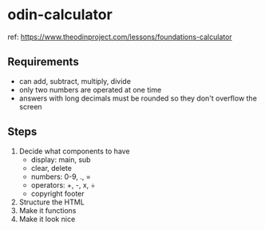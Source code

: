 # odin-calculator
ref: https://www.theodinproject.com/lessons/foundations-calculator
## Requirements
- can add, subtract, multiply, divide
- only two numbers are operated at one time
- answers with long decimals must be rounded so they don't overflow the screen 
## Steps
1. Decide what components to have
    - display: main, sub
    - clear, delete 
    - numbers: 0-9, ., =
    - operators: +, -, x, ÷
    - copyright footer
2. Structure the HTML 
3. Make it functions
4. Make it look nice